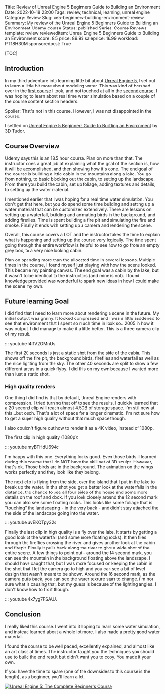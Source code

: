 Title: Review of Unreal Engine 5 Beginners Guide to Building an Environment
Date: 2022-10-18 23:00
Tags: review, technical, learning, unreal engine
Category: Review
Slug: ue5-beginners-building-environment-review
Summary: My review of the Unreal Engine 5 Beginners Guide to Building an Environment Udemy course
Status: published
Series: Course Reviews
template: review
revieweditem: Unreal Engine 5 Beginners Guide to Building an Environment
score: 8.5
price: 89.99
saleprice: 16.99
workload: PT18H30M
sponsoredpost: True

[TOC]

## Introduction

In my third adventure into learning little bit about [Unreal Engine 5][unreal], I set out to learn a little
bit more about modeling water. This was kind of brushed over in the [first course][2] I took, and not touched
at all in the [second course][3]. I was hoping to learn about real time water simulation based on a couple of the
course content section headers.

Spoiler: That's not in this course. However, I was not disappointed in the course.

I settled on [Unreal Engine 5 Beginners Guide to Building an Environment][1] by 3D Tudor.

## Course Overview

Udemy says this is an 18.5 hour course. Plan on more than that. The instructor does a great job at explaining what the goal of the
section is, how it will be accomplished, and then showing how it's done. The end goal of the course is building a little cabin in
the mountains along a lake. You go from nothing, to basic blocking out the cabin, to setting up the landscape. From there you build the cabin, set up foliage, adding textures and details, to setting up the water material.

I mentioned earlier that I was hoping for a real time water simulation. You don't get that here, but you do spend some time building
and setting up a water material that can be customized extensively. There are lessons on setting up a waterfall, building and animating birds
in the background, and adding fireflies. Time is spent building a fire pit and simulating the fire and smoke. Finally it ends with
setting up a camera and rendering the scene.

Overall, this course covers a LOT and the instructor takes the time to explain what is happening and setting up the course very logically.
The time spent going through the entire workflow is helpful to see how to go from an empty grey box, to a very nice looking cabin.

Plan on spending more than the allocated time in several lessons. Multiple times in the course, I found myself just playing with how
the scene looked. This became my painting canvas. The end goal was a cabin by the lake, but it wasn't to be identical to the
instructors (and mine is not). I found knowledge provided was wonderful to spark new ideas in how I could make the scene my own.

## Future learning Goal

I did find that I need to learn more about rendering a scene in the future. My initial output was grainy. It looked compressed and I was
a little saddened to see that environment that I spent so much time in look so...2005 in how it was output. I did manage to make it a little
better. This is a three camera clip of my result.

::: youtube l4i1V2OMnUs 

The first 20 seconds is just a static shot from the side of the cabin. This shows off the fire pit, the background birds, fireflies
and waterfall as well as the nice lighting from the sky. The other 40 seconds are split to show a few different areas in a quick flyby.
I did this on my own because I wanted more than just a static shot.

### High quality renders

One thing I did find is that by default, Unreal Engine renders with compression. I tried turning that off to see the results. I quickly learned
that a 20 second clip will reach almost 4.5GB of storage space. I'm still new at this...but ouch. That's a lot of space for a longer cinematic.
I'm not sure how to get a super high quality without that much space though.

I also couldn't figure out how to render it as a 4K video, instead of 1080p.

The first clip in high quality (1080p):

::: youtube myBTHdU694c

I'm happy with this one. Everything looks good. Even those birds. I learned during this course that I do NOT have the skill set of 3D sculpt.
However, that's ok. Those birds are in the background. The animation on the wings works perfectly and they look like they belong.

The next clip is flying from the side, over the island that I put in the lake to break up the water. In this shot you get a better look at the
waterfalls in the distance, the chance to see all four sides of the house and some more details on the roof and dock. If you look closely
around the 12 second mark you can also see some floating rocks. This looks like some foliage that is "touching" the landscaping - in the very
back - and didn't stay attached the the side of the landscape going into the water.

::: youtube uvEKQTpy32o

Finally the last clip in high quality is a fly over the lake. It starts by getting a good look at the waterfall (and some more floating rocks). It then flies through the fireflies crossing the river, and gives another look at the cabin and firepit. Finally it pulls back along the river to give a wide shot of the entire scene. A few things to point out - around the 14 second mark, you can see the mountain in the background floating above the landscape. I should have caught that, but I was more focused on keeping the cabin in the shot that I let the camera go to high and you can see a bit of level design that wasn't meant to be shown. Around the 16 second mark, as the camera pulls back, you can see the water texture start to change. I'm not sure what is causing that, but my guess is because of the lighting angles. I don't know how to fix it though.

::: youtube 4x7yg7FSAUA

## Conclusion

I really liked this course. I went into it hoping to learn some water simulation, and instead learned about a whole lot more. I also made a
pretty good water material.

I found the course to be well paced, excellently explained, and almost like an art class at times. The instructor taught you the techniques
you should use to build the end result but didn't want you to copy. You made it your own.

If you have the time to spare (one of the downsides to this course is the length), as a beginner, you'll learn a lot. 



[![Unreal Engine 5: The Complete Beginner's Course][certificate]][courselink]



 [1]: https://click.linksynergy.com/link?id=upT2m3Gzivc&offerid=1597309.391973009050554219850740&type=2&murl=https%3a%2f%2fwww.udemy.com%2fcourse%2funreal-engine-5-beginners-guide-building-environment%2f
 [2]: {filename}2022_09_20_UE5_realistic_environment_design_beginners.md
 [3]: {filename}2022_10_03_UE5_complete_beginners_guide.md
 [unreal]: https://www.unrealengine.com/en-US/unreal-engine-5
 [certificate]: {attach}images/UC-ue5-beginner-environment-course.jpg
 [courselink]: https://ude.my/UC-c877a178-0922-4c1b-9ae2-d77295704107
